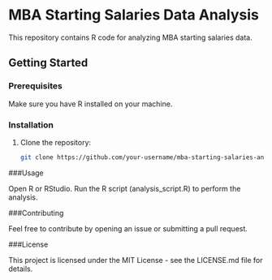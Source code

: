# MBA Starting Salaries Data Analysis

This repository contains R code for analyzing MBA starting salaries data.

## Getting Started

### Prerequisites

Make sure you have R installed on your machine.

### Installation

1. Clone the repository:

   ```bash
   git clone https://github.com/your-username/mba-starting-salaries-analysis.git

###Usage

Open R or RStudio.
Run the R script (analysis_script.R) to perform the analysis.

###Contributing

Feel free to contribute by opening an issue or submitting a pull request.

###License

This project is licensed under the MIT License - see the LICENSE.md file for details.
